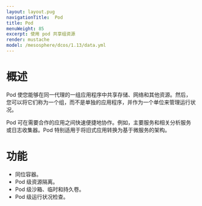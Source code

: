 ```yaml
---
layout: layout.pug
navigationTitle:  Pod
title: Pod
menuWeight: 85
excerpt: 使用 pod 共享组资源
render: mustache
model: /mesosphere/dcos/1.13/data.yml
---
```


# 概述
Pod 使您能够在同一代理的一组应用程序中共享存储、网络和其他资源。然后，您可以将它们称为一个组，而不是单独的应用程序，并作为一个单位来管理运行状况。

Pod 可在需要合作的应用之间快速便捷地协作。例如，主要服务和相关分析服务或日志收集器。Pod 特别适用于将旧式应用转换为基于微服务的架构。

# 功能
- 同位容器。
- Pod 级资源隔离。
- Pod 级沙箱、临时和持久卷。
- Pod 级运行状况检查。
